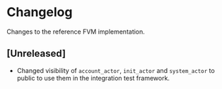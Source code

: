 # Changelog

Changes to the reference FVM implementation.

## [Unreleased]

- Changed visibility of `account_actor`, `init_actor` and `system_actor` to public to use them in the integration test
framework.
